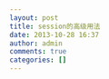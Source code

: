 ```yaml
---
layout: post
title: session的高级用法
date: 2013-10-28 16:37
author: admin
comments: true
categories: []
---
```

<?php # Script 3.1 - db_sessions.inc.php

/* 
 *	This page creates the functional
 *	interface for storing session data
 *	in a database.
 *	This page also starts the session.
 */

// Global variable used for the database 
// connections in all session functions:
$sdbc = NULL;

// Define the open_session() function:
// This function takes no arguments.
// This function should open the database connection.
function open_session() {

	global $sdbc;
	
	// Connect to the database.
	$sdbc = mysqli_connect ('localhost', 'username', 'password', 'test') OR die ('Cannot connect to the database.');
	
	return true;

} // End of open_session() function.
 
// Define the close_session() function:
// This function takes no arguments.
// This function closes the database connection.
function close_session() {

	global $sdbc;
	
	return mysqli_close($sdbc);
	
} // End of close_session() function.

// Define the read_session() function:
// This function takes one argument: the session ID.
// This function retrieves the session data.
function read_session($sid) {

	global $sdbc;

 	// Query the database:
 	$q = sprintf('SELECT data FROM sessions WHERE id="%s"', mysqli_real_escape_string($sdbc, $sid)); 
	$r = mysqli_query($sdbc, $q);
	
	// Retrieve the results:
	if (mysqli_num_rows($r) == 1) {
	
		list($data) = mysqli_fetch_array($r, MYSQLI_NUM);
		
		// Return the data:
		return $data;

	} else { // Return an empty string.
		return '';
	}
	
} // End of read_session() function.

// Define the write_session() function:
// This function takes two arguments: 
// the session ID and the session data.
function write_session($sid, $data) {

	global $sdbc;

	// Store in the database:
 	$q = sprintf('REPLACE INTO sessions (id, data) VALUES ("%s", "%s")', mysqli_real_escape_string($sdbc, $sid), mysqli_real_escape_string($sdbc, $data)); 
	$r = mysqli_query($sdbc, $q);

	return mysqli_affected_rows($sdbc);

} // End of write_session() function.

// Define the destroy_session() function:
// This function takes one argument: the session ID.
function destroy_session($sid) {

	global $sdbc;

	// Delete from the database:
 	$q = sprintf('DELETE FROM sessions WHERE id="%s"', mysqli_real_escape_string($sdbc, $sid)); 
	$r = mysqli_query($sdbc, $q);
	
	// Clear the $_SESSION array:
	$_SESSION = array();

	return mysqli_affected_rows($sdbc);

} // End of destroy_session() function.

// Define the clean_session() function:
// This function takes one argument: a value in seconds.
function clean_session($expire) {

	global $sdbc;

	// Delete old sessions:
 	$q = sprintf('DELETE FROM sessions WHERE DATE_ADD(last_accessed, INTERVAL %d SECOND) < NOW()', (int) $expire); 
	$r = mysqli_query($sdbc, $q);

	return mysqli_affected_rows($sdbc);

} // End of clean_session() function.

# **************************** #
# ***** END OF FUNCTIONS ***** #
# **************************** #

// Declare the functions to use:
session_set_save_handler('open_session', 'close_session', 'read_session', 'write_session', 'destroy_session', 'clean_session');

// Make whatever other changes to the session settings.

// Start the session:
session_start();

?>

